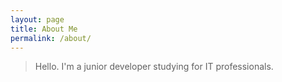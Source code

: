 ```yaml
---
layout: page
title: About Me
permalink: /about/
---
```


> Hello. I'm a junior developer studying for IT professionals.

